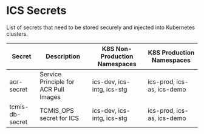 # ICS Secrets 

List of secrets that need to be stored securely and injected into Kubernetes clusters.

| Secret | Description | K8S Non-Production Namespaces | K8S Production Namespaces |
| --- | --- | --- | --- |
| acr-secret | Service Principle for ACR Pull Images| ics-dev, ics-intg, ics-stg | ics-prod, ics-as, ics-demo |
| tcmis-db-secret | TCMIS_OPS secret for ICS | ics-dev, ics-intg, ics-stg | ics-prod, ics-as, ics-demo |
